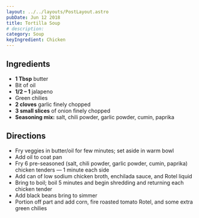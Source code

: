 ```yaml
---
layout: ../../layouts/PostLayout.astro
pubDate: Jun 12 2018
title: Tortilla Soup
# description:
category: Soup
keyIngredient: Chicken
---
```


## Ingredients
- **1 Tbsp** butter
- Bit of oil
- **1/2 – 1** jalapeno
- Green chilies
- **2 cloves** garlic finely chopped
- **3 small slices** of onion finely chopped
- **Seasoning mix:** salt, chili powder, garlic powder, cumin, paprika

## Directions
- Fry veggies in butter/oil for few minutes; set aside in warm bowl
- Add oil to coat pan
- Fry 6 pre-seasoned (salt, chili powder, garlic powder, cumin, paprika) chicken tenders — 1 minute each side
- Add can of low sodium chicken broth, enchilada sauce, and Rotel liquid
- Bring to boil; boil 5 minutes and begin shredding and returning each chicken tender
- Add black beans bring to simmer
- Portion off part and add corn, fire roasted tomato Rotel, and some extra green chilies
